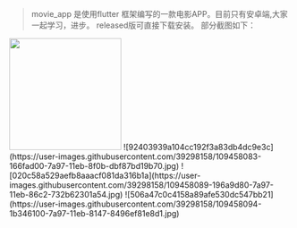 >movie_app 是使用flutter 框架编写的一款电影APP。目前只有安卓端,大家一起学习，进步。
>released版可直接下载安装。
>部分截图如下：

<img src="https://user-images.githubusercontent.com/39298158/109458069-0fe13580-7a97-11eb-8247-2894f26beb39.jpg" width="200" height="200"/>
![92403939a104cc192f3a83db4dc9e3c](https://user-images.githubusercontent.com/39298158/109458083-166fad00-7a97-11eb-8f0b-dbf87bd19b70.jpg)
![020c58a529aefb8aaacf081da316b1a](https://user-images.githubusercontent.com/39298158/109458089-196a9d80-7a97-11eb-86c2-732b62301a54.jpg)
![506a47c0c4158a89afe530dc547bb21](https://user-images.githubusercontent.com/39298158/109458094-1b346100-7a97-11eb-8147-8496ef81e8d1.jpg)
